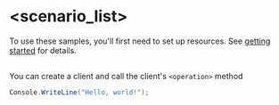 # <scenario_list>

To use these samples, you'll first need to set up resources. See [getting started](https://github.com/Azure/azure-sdk-for-net/blob/main/sdk/contosowidgetmanager/Azure.Template.Contoso/README.md#getting-started) for details.

## <scenario>

You can create a client and call the client's `<operation>` method

<!-- please refer to <https://github.com/Azure/azure-sdk-for-net/main/sdk/template/Azure.Template/samples/Sample1_HelloWorld.md> to write sample readme file. -->
```C# Snippet:Azure_Template_Contoso_Scenario
Console.WriteLine("Hello, world!");
```
